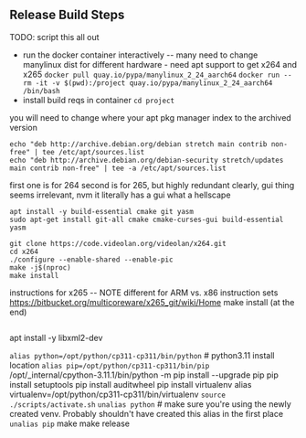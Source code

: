 ## Release Build Steps

TODO: script this all out

- run the docker container interactively -- many need to change manylinux dist for different hardware - need apt support to get x264 and x265
`docker pull quay.io/pypa/manylinux_2_24_aarch64`
`docker run --rm -it -v $(pwd):/project quay.io/pypa/manylinux_2_24_aarch64 /bin/bash`
- install build reqs in container
`cd project`

you will need to change where your apt pkg manager index to the archived version
```
echo "deb http://archive.debian.org/debian stretch main contrib non-free" | tee /etc/apt/sources.list
echo "deb http://archive.debian.org/debian-security stretch/updates main contrib non-free" | tee -a /etc/apt/sources.list
```


first one is for 264 second is for 265, but highly redundant clearly, gui thing seems irrelevant, nvm it literally has a gui what a hellscape
```
apt install -y build-essential cmake git yasm
sudo apt-get install git-all cmake cmake-curses-gui build-essential yasm
```

```
git clone https://code.videolan.org/videolan/x264.git
cd x264
./configure --enable-shared --enable-pic
make -j$(nproc)
make install
```
instructions for x265 -- NOTE different for ARM vs. x86 instruction sets
https://bitbucket.org/multicoreware/x265_git/wiki/Home
make install (at the end)
```
```

apt install -y libxml2-dev




`alias python=/opt/python/cp311-cp311/bin/python` # python3.11 install location
`alias pip=/opt/python/cp311-cp311/bin/pip`
/opt/_internal/cpython-3.11.1/bin/python -m pip install --upgrade pip
pip install setuptools
pip install auditwheel
pip install virtualenv
alias virtualenv=/opt/python/cp311-cp311/bin/virtualenv
`source ./scripts/activate.sh`
`unalias python` # make sure you're using the newly created venv. Probably shouldn't have created this alias in the first place
`unalias pip`
make
make release
